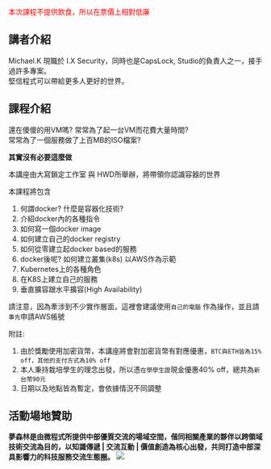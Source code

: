 <p style="color: red">本次課程不提供飲食，所以在票價上相對低廉</p>

## 講者介紹
Michael.K 現職於 I.X Security，同時也是CapsLock, Studio的負責人之一，接手過許多專案。  
堅信程式可以帶給更多人更好的世界。

## 課程介紹
還在傻傻的用VM嗎? 常常為了起一台VM而花費大量時間?  
常常為了一個服務做了上百MB的ISO檔案?

**其實沒有必要這麼做**

本講座由大寫鎖定工作室 與 HWD所舉辦，將帶領你認識容器的世界  

本課程將包含
1. 何謂docker? 什麼是容器化技術?
2. 介紹docker內的各種指令
3. 如何寫一個docker image
4. 如何建立自己的docker registry
5. 如何從零建立起docker based的服務
6. docker後呢? 如何建立叢集(k8s) 以AWS作為示範
7. Kubernetes上的各種角色
8. 在K8S上建立自己的服務
9. 垂直擴容跟水平擴容(High Availability)

請注意，因為牽涉到不少實作層面，這裡會建議使用`自己的電腦` 作為操作，並且請`事先`申請AWS帳號

附註:
1. 由於獎勵使用加密貨幣，本講座將會對加密貨幣有對應優惠，`BTC與ETH皆為15% off，其他的支付方式為10% off`
2. 本人秉持栽培學生的理念出發，所以憑`在學學生證`現金優惠40% off，總共為`新台幣90元`
3. 日期以及地點皆為暫定，會依據情況不同調整

## 活動場地贊助

**夢森林是由微程式所提供中部優質交流的場域空間，偕同相關產業的夥伴以跨領域技術交流為目的，以知識傳遞 | 交流互動 | 價值創造為核心出發，共同打造中部深具影響力的科技服務交流生態圈。**
![](https://az796311.vo.msecnd.net/userupload/0a8c75e361ed4ebabbf8bbf654924fdf.jpg)
